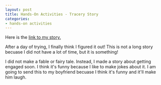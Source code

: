 ```yaml
---
layout: post
title: Hands-On Activities - Tracery Story
categories:
- hands-on activities
---
```


Here is the [link to my story.](https://brookejohnson450.github.io/tracery-example.html)

After a day of trying, I finally think I figured it out! This is not a long story becuase I did not have a lot of time, but it is something!

I did not make a fable or fairy tale. Instead, I made a story about getting engaged soon. I think it's funny because I like to make jokes about it. I am going to send this to my boyfriend becuase I think it's funny and it'll make him laugh.
